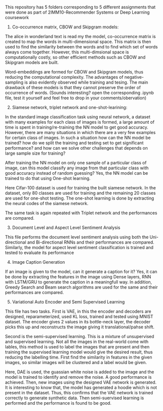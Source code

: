This repository has 5 folders corresponding to 5 different assignments that were done as part of 2IMM10-Recommender Systems or Deep Learning coursework

1. Co-occurrence matrix, CBOW and Skipgram models: 

The alice in wonderland text is read my the model, co-occurrence matrix is created to map the words in multi-dimensional space. This matrix is then used to find the similarity between the words and to find which set of words always come together. However, this multi-dimsional space is computationally costly, so other efficient methods such as CBOW and Skipgram models are built.

Word-embeddings are formed for CBOW and Skipgram models, thus reducing the computational complexity. The advantages of negative-sampling is also evidently observed while training and tesing. The main drawback of these models is that they cannot preserve the order of occurrence of words. (Sounds interesting? open the corresponding .ipynb file, test it yourself and feel free to drop in your comments/obervation)


2. Siamese network, triplet network and one-shot-learining: 

In the standard image classification task using neural network, a dataset with many examples for each class of images is formed, a large amount of time is spent in training/re-training the NN model to get good accuracy. However, there are many situations in which there are a very few examples for certain class of images. In such a situation how can the NN model be trained? how do we split the training and testing set to get significant performance? and how can we solve other challenges that depends on large sample size for training?

After training the NN model on only one sample of a particular class of image, can this model classify any image from that particular class with good accuracy instead of random guessing? Yes, the NN model can be trained to do that using One-shot learning. 

Here Cifar-100 dataset is used for training the built siamese network. In the dataset, only 80 classes are used for training and the remaining 20 classes are used for one-shot testing. The one-shot learning is done by extracting the neural codes of the siamese network.

The same task is again repeated with Triplet network and the performances are compared.


3. Document Level and Aspect Level Sentiment Analysis

This file performs the document level sentiment analysis using both the Uni-directional and Bi-directional RNNs and their performances are compared. Similarly, the model for aspect level sentiment classification is trained and tested to evaluate its performance


4. Image Caption Generation

If an image is given to the model, can it generate a caption for it? Yes, it can be done by extracting the features in the image using Dense layers, RNN with LSTM/GRU to generate the caption in a meaningfull way. In addition, Greedy Search and Beam search algorithms are used for the same and their performances are compared.


5. Variational Auto Encoder and Semi Supervised Learning

This file has two tasks. First is VAE, in this the encoder and decoders are designed, reparameterized, used KL loss, trained and tested using MNIST dataset. The encoder gives 2 values in its bottle-neck layer, the decoder picks this up and reconstructs the image giving it translational/pahse shift.

Second is the semi-supervised learning. This is a mixture of unsupervised and supervised learning. Not all the images in the real-world come with lables, this method is used to label the images that are present and then training the supervised learning model would give the desired result, thus reducing the labelling time. First find the similarity in features in the given images, so similar images will be clustered and a label would be given. 

Here, DAE is used, the guassian white noise is added to the image and the model is trained to identify and remove the noise. A good performance is achieved. Then, new images using the designed VAE network is generated. It is interesting to know that, the model has generated a hoodie which is not present in the dataset. Thus, this confirms that the VAE network is trained correctly to generate synthetic data. Then semi-suervised learning is performed and the performance is found to be good.






